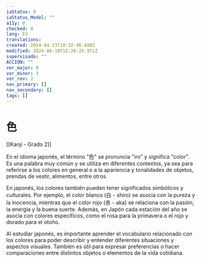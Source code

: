 ```yaml
---
iaStatus: 0
iaStatus_Model: ""
a11y: 0
checked: 0
lang: ES
translations: 
created: 2024-04-23T10:32:46.690Z
modified: 2024-06-10T15:26:25.971Z
supervisado: ""
ACCION: ""
ver_major: 0
ver_minor: 3
ver_rev: 2
nav_primary: []
nav_secondary: []
tags: []
---
```

# 色

[[Kanji - Grado 2]]

En el idioma japonés, el término "色" se pronuncia "iro" y significa "color". Es una palabra muy común y se utiliza en diferentes contextos, ya sea para referirse a los colores en general o a la apariencia y tonalidades de objetos, prendas de vestir, alimentos, entre otros.

En japonés, los colores también pueden tener significados simbólicos y culturales. Por ejemplo, el color blanco (白 - shiro) se asocia con la pureza y la inocencia, mientras que el color rojo (赤 - aka) se relaciona con la pasión, la energía y la buena suerte. Además, en Japón cada estación del año se asocia con colores específicos, como el rosa para la primavera o el rojo y dorado para el otoño.

Al estudiar japonés, es importante aprender el vocabulario relacionado con los colores para poder describir y entender diferentes situaciones y aspectos visuales. También es útil para expresar preferencias o hacer comparaciones entre distintos objetos o elementos de la vida cotidiana.
